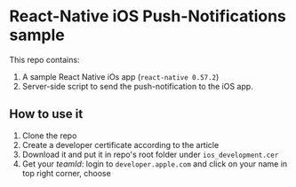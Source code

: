 # React-Native iOS Push-Notifications sample
This repo contains:  
 1. A sample React Native iOs app (`react-native 0.57.2`)
 2. Server-side script to send the push-notification to the iOS app.

## How to use it
1. Clone the repo
2. Create a developer certificate according to the article
3. Download it and put it in repo's root folder under `ios_development.cer`
4. Get your *teamId*: login to `developer.apple.com` and click on your name in top right corner, choose
